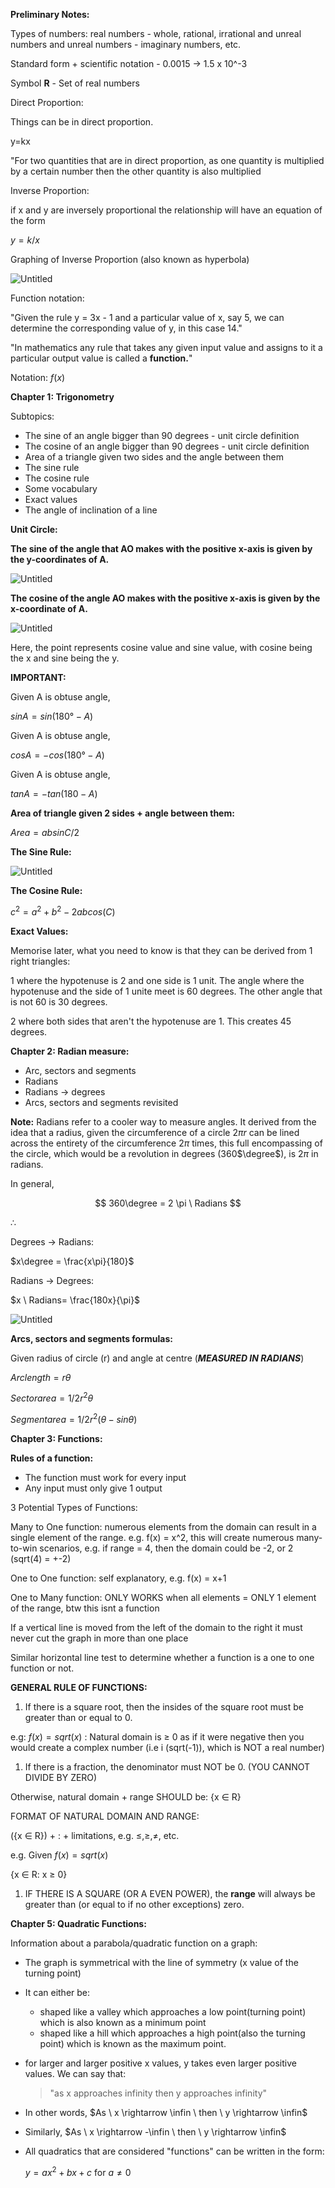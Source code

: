 **Preliminary Notes:**

Types of numbers: real numbers - whole, rational, irrational and unreal numbers and unreal numbers - imaginary numbers, etc.

Standard form + scientific notation - 0.0015 → 1.5 x 10^-3

Symbol **R** - Set of real numbers

Direct Proportion:

Things can be in direct proportion.

y=kx

"For two quantities that are in direct proportion, as one quantity is multiplied by a certain number then the other quantity is also multiplied

Inverse Proportion:

if x and y are inversely proportional the relationship will have an equation of the form

$y=k/x$

Graphing of Inverse Proportion (also known as hyperbola)

![Untitled](https://s3-us-west-2.amazonaws.com/secure.notion-static.com/4741b26c-df75-42be-971d-b4b28f8ef75f/Untitled.png)

Function notation:

"Given the rule y = 3x - 1 and a particular value of x, say 5, we can determine the corresponding value of y, in this case 14."

"In mathematics any rule that takes any given input value and assigns to it a particular output value is called a **function.**"

Notation: $f(x)$

**Chapter 1: Trigonometry**

Subtopics:

-   The sine of an angle bigger than 90 degrees - unit circle definition
-   The cosine of an angle bigger than 90 degrees - unit circle definition
-   Area of a triangle given two sides and the angle between them
-   The sine rule
-   The cosine rule
-   Some vocabulary
-   Exact values
-   The angle of inclination of a line

**Unit Circle:**

**The sine of the angle that AO makes with the positive x-axis is given by the y-coordinates of A.**

![Untitled](https://s3-us-west-2.amazonaws.com/secure.notion-static.com/5213e53b-8721-440c-9ab5-fed98d16037a/Untitled.png)

**The cosine of the angle AO makes with the positive x-axis is given by the x-coordinate of A.**

![Untitled](https://s3-us-west-2.amazonaws.com/secure.notion-static.com/2feebf1b-1283-44f5-a74f-e0c4d6c15f72/Untitled.png)

Here, the point represents cosine value and sine value, with cosine being the x and sine being the y.

**IMPORTANT:**

Given A is obtuse angle,

$sinA = sin(180°- A)$

Given A is obtuse angle,

$cosA = -cos(180°-A)$

Given A is obtuse angle,

$tanA = -tan(180 - A)$

**Area of triangle given 2 sides + angle between them:**

$Area = absinC/2$

**The Sine Rule:**

![Untitled](https://s3-us-west-2.amazonaws.com/secure.notion-static.com/b68f8367-b6de-492a-9959-5bca3f8a4e5d/Untitled.png)

**The Cosine Rule:**

$c^2 =a^2+b^2-2abcos(C)$

**Exact Values:**

Memorise later, what you need to know is that they can be derived from 1 right triangles:

1 where the hypotenuse is 2 and one side is 1 unit. The angle where the hypotenuse and the side of 1 unite meet is 60 degrees. The other angle that is not 60 is 30 degrees.

2 where both sides that aren't the hypotenuse are 1. This creates 45 degrees.

**Chapter 2: Radian measure:**

-   Arc, sectors and segments
-   Radians
-   Radians → degrees
-   Arcs, sectors and segments revisited

**Note:** Radians refer to a cooler way to measure angles. It derived from the idea that a radius, given the circumference of a circle $2\pi r$ can be lined across the entirety of the circumference $2 \pi$ times, this full encompassing of the circle, which would be a revolution in degrees (360$\degree$), is $2 \pi$ in radians.

In general,

$$ 360\degree = 2 \pi \ Radians $$

$\therefore$

Degrees → Radians:

$x\degree = \frac{x\pi}{180}$

Radians → Degrees:

$x \ Radians= \frac{180x}{\pi}$

![Untitled](https://s3-us-west-2.amazonaws.com/secure.notion-static.com/cf6d08bb-9956-4b6e-981d-c00c82371908/Untitled.png)

**Arcs, sectors and segments formulas:**

Given radius of circle (r) and angle at centre (_**MEASURED IN RADIANS**_)

$Arc length = rθ$

$Sector area = 1/2 r^2θ$

$Segmentarea=1/2r^2(θ-sinθ)$

**Chapter 3: Functions:**

**Rules of a function:**

-   The function must work for every input
-   Any input must only give 1 output

3 Potential Types of Functions:

Many to One function: numerous elements from the domain can result in a single element of the range. e.g. f(x) = x^2, this will create numerous many-to-win scenarios, e.g. if range = 4, then the domain could be -2, or 2 (sqrt(4) = +-2)

One to One function: self explanatory, e.g. f(x) = x+1

One to Many function: ONLY WORKS when all elements = ONLY 1 element of the range, btw this isnt a function

If a vertical line is moved from the left of the domain to the right it must never cut the graph in more than one place

Similar horizontal line test to determine whether a function is a one to one function or not.

**GENERAL RULE OF FUNCTIONS:**

1.  If there is a square root, then the insides of the square root must be greater than or equal to 0.

e.g: $f(x) = sqrt(x)$ : Natural domain is ≥ 0 as if it were negative then you would create a complex number (i.e i (sqrt(-1)), which is NOT a real number)

1.  If there is a fraction, the denominator must NOT be 0. (YOU CANNOT DIVIDE BY ZERO)

Otherwise, natural domain + range SHOULD be: {x ∈ R}

FORMAT OF NATURAL DOMAIN AND RANGE:

({x ∈ R}) + : + limitations, e.g. ≤,≥,≠, etc.

e.g. Given $f(x)=sqrt(x)$

{x ∈ R: x ≥ 0}

1.  IF THERE IS A SQUARE (OR A EVEN POWER), the **range** will always be greater than (or equal to if no other exceptions) zero.

**Chapter 5: Quadratic Functions:**

Information about a parabola/quadratic function on a graph:

-   The graph is symmetrical with the line of symmetry (x value of the turning point)
    
-   It can either be:
    
    -   shaped like a valley which approaches a low point(turning point) which is also known as a minimum point
    -   shaped like a hill which approaches a high point(also the turning point) which is known as the maximum point.
-   for larger and larger positive x values, y takes even larger positive values. We can say that:
    
    > "as x approaches infinity then y approaches infinity"
    
-   In other words, $As \ x \rightarrow \infin \ then \ y \rightarrow \infin$
    
-   Similarly, $As \ x \rightarrow -\infin \ then \ y \rightarrow \infin$
    
-   All quadratics that are considered "functions" can be written in the form:
    
    $y=ax^2+bx+c$ for $a \neq 0$